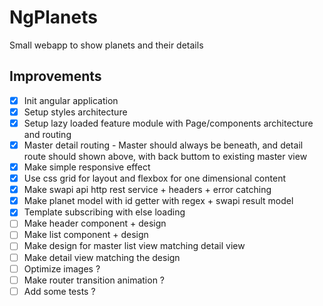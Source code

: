 # NgPlanets

Small webapp to show planets and their details

## Improvements

- [x] Init angular application
- [x] Setup styles architecture
- [x] Setup lazy loaded feature module with Page/components architecture and routing
- [x] Master detail routing - Master should always be beneath, and detail route should shown above, with back buttom to existing master view
- [x] Make simple responsive effect
- [x] Use css grid for layout and flexbox for one dimensional content
- [x] Make swapi api http rest service + headers + error catching
- [x] Make planet model with id getter with regex + swapi result model
- [x] Template subscribing with else loading
- [ ] Make header component + design
- [ ] Make list component + design
- [ ] Make design for master list view matching detail view
- [ ] Make detail view matching the design
- [ ] Optimize images ?
- [ ] Make router transition animation ?
- [ ] Add some tests ?
